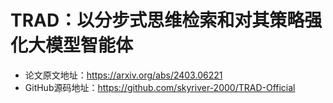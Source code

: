 # TRAD：以分步式思维检索和对其策略强化大模型智能体
- 论文原文地址：https://arxiv.org/abs/2403.06221
- GitHub源码地址：https://github.com/skyriver-2000/TRAD-Official
